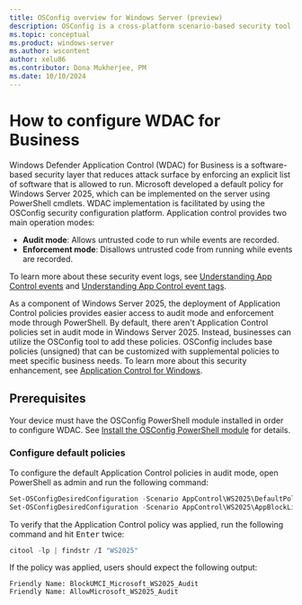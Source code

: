```yaml
---
title: OSConfig overview for Windows Server (preview)
description: OSConfig is a cross-platform scenario-based security tool to manage on-premises Windows Server 2025 and Arc-connected devices.
ms.topic: conceptual
ms.product: windows-server
ms.author: wscontent
author: xelu86
ms.contributor: Dona Mukherjee, PM
ms.date: 10/10/2024
---
```



# How to configure WDAC for Business

Windows Defender Application Control (WDAC) for Business is a software-based security layer that reduces attack surface by enforcing an explicit list of software that is allowed to run. Microsoft developed a default policy for Windows Server 2025, which can be implemented on the server using PowerShell cmdlets. WDAC implementation is facilitated by using the OSConfig security configuration platform. Application control provides two main operation modes:

- **Audit mode**: Allows untrusted code to run while events are recorded.
- **Enforcement mode**: Disallows untrusted code from running while events are recorded.

To learn more about these security event logs, see [Understanding App Control events](/windows/security/application-security/application-control/app-control-for-business/operations/event-id-explanations) and [Understanding App Control event tags](/windows/security/application-security/application-control/app-control-for-business/operations/event-tag-explanations).

As a component of Windows Server 2025, the deployment of Application Control policies provides easier access to audit mode and enforcement mode through PowerShell. By default, there aren't Application Control policies set in audit mode in Windows Server 2025. Instead, businesses can utilize the OSConfig tool to add these policies. OSConfig includes base policies (unsigned) that can be customized with supplemental policies to meet specific business needs. To learn more about this security enhancement, see [Application Control for Windows](/windows/security/application-security/application-control/app-control-for-business/appcontrol).

## Prerequisites

Your device must have the OSConfig PowerShell module installed in order to configure WDAC. See [Install the OSConfig PowerShell module](osconfig-how-to-configure-security-baselines.md#install-the-osconfig-powershell-module) for details.

### Configure default policies

To configure the default Application Control policies in audit mode, open PowerShell as admin and run the following command:

```powershell
Set-OSConfigDesiredConfiguration -Scenario AppControl\WS2025\DefaultPolicy\Audit -Default
Set-OSConfigDesiredConfiguration -Scenario AppControl\WS2025\AppBlockList\Audit -Default
```

To verify that the Application Control policy was applied, run the following command and hit <kbd>Enter</kbd> twice:

```powershell
citool -lp | findstr /I "WS2025"
```

If the policy was applied, users should expect the following output:

```output
Friendly Name: BlockUMCI_Microsoft_WS2025_Audit
Friendly Name: AllowMicrosoft_WS2025_Audit
```
